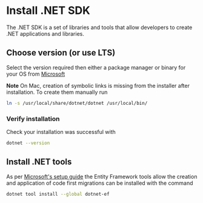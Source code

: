 # Install .NET SDK

The .NET SDK is a set of libraries and tools that allow developers to create .NET applications and libraries.

## Choose version (or use LTS)

Select the version required then either a package manager or binary for your OS from [Microsoft](https://dotnet.microsoft.com/download/dotnet)

**Note** On Mac, creation of symbolic links is missing from the installer after installation.
To create them manually run

```bash
ln -s /usr/local/share/dotnet/dotnet /usr/local/bin/
```

### Verify installation

Check your installation was successful with

```bash
dotnet --version
```

## Install .NET tools

As per [Microsoft's setup guide](https://docs.microsoft.com/en-us/ef/core/cli/dotnet) the Entity Framework tools allow the creation and application of code first migrations can be installed with the command

```bash
dotnet tool install --global dotnet-ef
```
